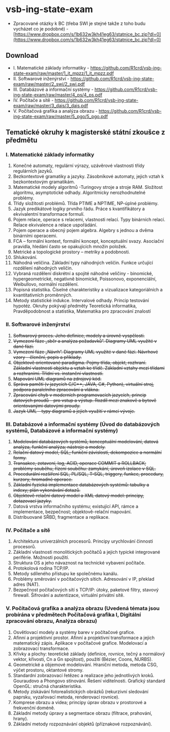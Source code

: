 # vsb-ing-state-exam

- Zpracované otázky k BC (třeba SWI je stejné takže z toho budu vycházet co je podobné) - [https://www.dropbox.com/s/1b632w3kh41eg63/statnice_bc.zip?dl=0](https://www.dropbox.com/s/1b632w3kh41eg63/statnice_bc.zip?dl=0)

## Download
- I. Matematické základy informatiky - https://github.com/R1crd/vsb-ing-state-exam/raw/master/1_it_mpzz/1_it_mpzz.pdf
- II. Softwarové inženýrství - https://github.com/R1crd/vsb-ing-state-exam/raw/master/2_swi/2_swi.pdf
- III. Databázové a informační systémy - https://github.com/R1crd/vsb-ing-state-exam/raw/master/4_ps/4_ps.pdf
- IV. Počítače a sítě - https://github.com/R1crd/vsb-ing-state-exam/raw/master/3_dais/3_dais.pdf
- V. Počítačová grafika a analýza obrazu - https://github.com/R1crd/vsb-ing-state-exam/raw/master/5_pgo/5_pgo.pdf

## Tematické okruhy k magisterské státní zkoušce z předmětu

### I. Matematické základy informatiky

1. Konečné automaty, regulární výrazy, uzávěrové vlastnosti třídy regulárních jazyků.
2. Bezkontextové gramatiky a jazyky. Zásobníkové automaty, jejich vztah k bezkontextovým gramatikám.
3. Matematické modely algoritmů -Turingovy stroje a stroje RAM. Složitost algoritmu, asymptotické odhady. Algoritmicky nerozhodnutelné problémy.
4. Třídy složitosti problémů. Třída PTIME a NPTIME, NP-úplné problémy.
5. Jazyk predikátové logiky prvního řádu. Práce s kvantifikátory a ekvivalentní transformace formulí.
6. Pojem relace, operace s relacemi, vlastnosti relací. Typy binárních relací. Relace ekvivalence a relace uspořádání.
7. Pojem operace a obecný pojem algebra. Algebry s jednou a dvěma binárními operacemi.
8. FCA – formální kontext, formální koncept, konceptuální svazy. Asociační pravidla, hledání často se opakujících množin položek.
9. Metrické a topologické prostory – metriky a podobnosti.
10. Shlukování.
11. Náhodná veličina. Základní typy náhodných veličin. Funkce určující rozdělení náhodných veličin.
12. Vybraná rozdělení diskrétní a spojité náhodné veličiny - binomické,
hypergeometrické, negativně binomické, Poissonovo, exponenciální, Weibullovo,
normální rozdělení.
13. Popisná statistika. Číselné charakteristiky a vizualizace kategoriálních a
kvantitativních proměnných.
14. Metody statistické indukce. Intervalové odhady. Princip testování hypotéz.
Okruhy pokývají předměty Teoretická informatika, Pravděpodobnost a statistika, Matematika
pro zpracování znalostí

### II. Softwarové inženýrství
1. ~~Softwarový proces. Jeho definice, modely a úrovně vyspělosti.~~
2. ~~Vymezení fáze „sběr a analýza požadavků“. Diagramy UML využité v dané fázi.~~
3. ~~Vymezení fáze „Návrh“. Diagramy UML využité v dané fázi. Návrhové vzory –
členění, popis a příklady.~~
4. ~~Objektově orientované paradigma. Pojmy třída, objekt, rozhraní. Základní
vlastnosti objektu a vztah ke třídě. Základní vztahy mezi třídami a rozhraními.
Třídní vs. instanční vlastnosti.~~
5. ~~Mapování UML diagramů na zdrojový kód.~~
6. ~~Správa paměti (v jazycích C/C++, JAVA, C#, Python), virtuální stroj, podpora
paralelního zpracování a vlákna.~~
7. ~~Zpracování chyb v moderních programovacích jazycích, princip datových proudů –
pro vstup a výstup. Rozdíl mezi znakově a bytově orientovanými datovými proudy.~~
8. ~~Jazyk UML – typy diagramů a jejich využití v rámci vývoje.~~

### III. Databázové a informační systémy (Úvod do databázových systémů, Databázové a informační systémy)
1. ~~Modelování databázových systémů, konceptuální modelování, datová analýza, funkční analýza; nástroje a modely.~~
2. ~~Relační datový model, SQL; funkční závislosti, dekompozice a normální formy.~~
3. ~~Transakce, zotavení, log, ACID, operace COMMIT a ROLLBACK; problémy souběhu, řízení souběhu: zamykání, úroveň izolace v SQL.~~
4. ~~Procedurální rozšíření SQL, PL/SQL, T-SQL, triggery, funkce, procedury, kurzory, hromadné operace.~~
5. ~~Základní fyzická implementace databázových systémů: tabulky a indexy; plán vykonávání dotazů.~~
6. ~~Objektově‐relační datový model a XML datový model: principy, dotazovací jazyky.~~
7. Datová vrstva informačního systému; existující API, rámce a implementace, bezpečnost; objektově-relační mapování.
8. Distribuované SŘBD, fragmentace a replikace.

### IV. Počítače a sítě
1. Architektura univerzálních procesorů. Principy urychlování činnosti procesorů.
2. Základní vlastnosti monolitických počítačů a jejich typické integrované periférie.
Možnosti použití.
3. Struktura OS a jeho návaznost na technické vybavení počítače.
4. Protokolová rodina TCP/IP.
5. Metody sdíleného přístupu ke společnému kanálu.
6. Problémy směrování v počítačových sítích. Adresování v IP, překlad adres (NAT).
7. Bezpečnost počítačových sítí s TCP/IP: útoky, paketové filtry, stavový firewall.
Šifrování a autentizace, virtuální privátní sítě. 

### V. Počítačová grafika a analýza obrazu (Uvedená témata jsou probírána v předmětech Počítačová grafika I, Digitální zpracování obrazu, Analýza obrazu)
1. Osvětlovací modely a systémy barev v počítačové grafice.
2. Afinní a projektivní prostor. Afinní a projektivní transformace a jejich matematický zápis.
Aplikace v počítačové grafice. Modelovací a zobrazovací transformace.
3. Křivky a plochy: teoretické základy (definice, rovnice, tečný a normálový vektor, křivosti,
Cn a Gn spojitost), použití (Bézier, Coons, NURBS).
4. Geometrické a objemové modelování. Hraniční metoda, metoda CSG, výčet prostoru,
oktantové stromy.
5. Standardní zobrazovací řetězec a realizace jeho jednotlivých kroků. Gouraudovo a
Phongovo stínování. Řešení viditelnosti. Grafický standard OpenGL: stručná
charakteristika.
6. Metody získávání fotorealistických obrázků (rekurzivní sledování paprsku, vyzařovací
metoda, renderovací rovnice).
7. Komprese obrazu a videa; principy úprav obrazu v prostorové a frekvenční doméně.
8. Základní metody úpravy a segmentace obrazu (filtrace, prahování, hrany).
9. Základní metody rozpoznávání objektů (příznakové rozpoznávání).